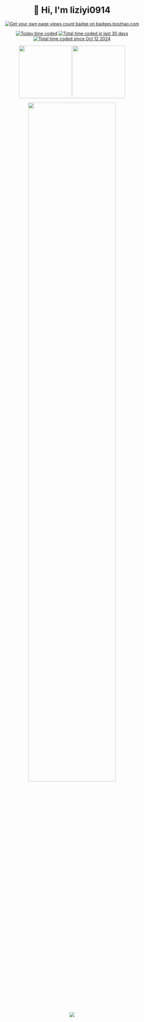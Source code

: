 <h1 align="center">👋 Hi, I'm liziyi0914</h1>


<p align="center">
<a href="https://badges.toozhao.com/stats/01HR4N89RJFQYWJP1KVMR8A03Z"><img src="https://badges.toozhao.com/badges/01HR4N89RJFQYWJP1KVMR8A03Z/green.svg" alt="Get your own page views count badge on badges.toozhao.com" /></a>
</p>
<p align="center">
<a href="https://wakatime.com/@fb4c488b-e551-4c9c-9dc3-cc6161aeaafb"><img src="https://img.shields.io/endpoint?url=https://wakapi.home.liziyi0914.com:9443/api/compat/shields/v1/liziyi0914/interval:today&label=today&color=blue" alt="Today time coded" /></a>
<a href="https://wakatime.com/@fb4c488b-e551-4c9c-9dc3-cc6161aeaafb"><img src="https://img.shields.io/endpoint?url=https://wakapi.home.liziyi0914.com:9443/api/compat/shields/v1/liziyi0914/interval:30_days&label=Last%2030d&color=blue" alt="Total time coded in last 30 days" /></a>
<a href="https://wakatime.com/@fb4c488b-e551-4c9c-9dc3-cc6161aeaafb"><img src="https://img.shields.io/endpoint?url=https://wakapi.home.liziyi0914.com:9443/api/compat/shields/v1/liziyi0914/interval:all_time&label=All%20time&color=blue" alt="Total time coded since Oct 12 2024" /></a>
</p>

<p align="center">
  <img align="center" height="170" src="https://github-readme-stats.vercel.app/api?username=liziyi0914&count_private=true&show_icons=true&theme=tokyonight&border_radius=15" />
  <img align="center" height="170" src="https://github-readme-stats.vercel.app/api/top-langs/?username=liziyi0914&layout=compact&border_color=fff&&theme=tokyonight&border_radius=11&hide=jupyter%20notebook&langs_count=6" />
</p>
<p align="center">
  <img align="center" width="75%" src="https://github-readme-stats.vercel.app/api/wakatime?username=liziyi0914&api_domain=wakapi.home.liziyi0914.com:9443&bg_color=1A202C&title_color=2F855A&icon_color=2F855A&text_color=ffffff&custom_title=Wakapi%20Week%20Stats&layout=compact" />
</p>

<p align="center">
  <img align="center" src="https://wakapi.home.liziyi0914.com:9443/api/activity/chart/liziyi0914.svg" />
</p>


<!--
**liziyi0914/liziyi0914** is a ✨ _special_ ✨ repository because its `README.md` (this file) appears on your GitHub profile.

Here are some ideas to get you started:

- 🔭 I’m currently working on ...
- 🌱 I’m currently learning ...
- 👯 I’m looking to collaborate on ...
- 🤔 I’m looking for help with ...
- 💬 Ask me about ...
- 📫 How to reach me: ...
- 😄 Pronouns: ...
- ⚡ Fun fact: ...
-->
